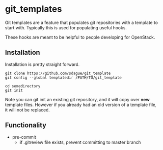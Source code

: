  git_templates
===============

Git templates are a feature that populates git repositories with a
template to start with. Typically this is used for populating useful
hooks.

These hooks are meant to be helpful to people developing for
OpenStack.

Installation
----------

Installation is pretty straight forward.

    git clone https://github.com/sdague/git_template
    git config --global templatedir /PATH/TO/git_template

    cd somedirectory
    git init


Note you can git init an existing git repository, and it will copy
over **new** template files. However if you already had an old version
of a template file, it will not be replaced.

Functionality
------------

- pre-commit
    - if .gitreview file exists, prevent committing to master branch
